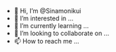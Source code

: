 - 👋 Hi, I’m @Sinamonikui
- 👀 I’m interested in ...
- 🌱 I’m currently learning ...
- 💞️ I’m looking to collaborate on ...
- 📫 How to reach me ...

<!---
Sinamonikui/Sinamonikui is a ✨ special ✨ repository because its `README.md` (this file) appears on your GitHub profile.
You can click the Preview link to take a look at your changes.
--->
